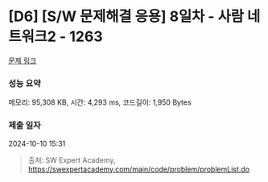 # [D6] [S/W 문제해결 응용] 8일차 - 사람 네트워크2 - 1263 

[문제 링크](https://swexpertacademy.com/main/code/problem/problemDetail.do?contestProbId=AV18P2B6Iu8CFAZN) 

### 성능 요약

메모리: 95,308 KB, 시간: 4,293 ms, 코드길이: 1,950 Bytes

### 제출 일자

2024-10-10 15:31



> 출처: SW Expert Academy, https://swexpertacademy.com/main/code/problem/problemList.do